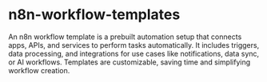 # n8n-workflow-templates
An n8n workflow template is a prebuilt automation setup that connects apps, APIs, and services to perform tasks automatically. It includes triggers, data processing, and integrations for use cases like notifications, data sync, or AI workflows. Templates are customizable, saving time and simplifying workflow creation.
